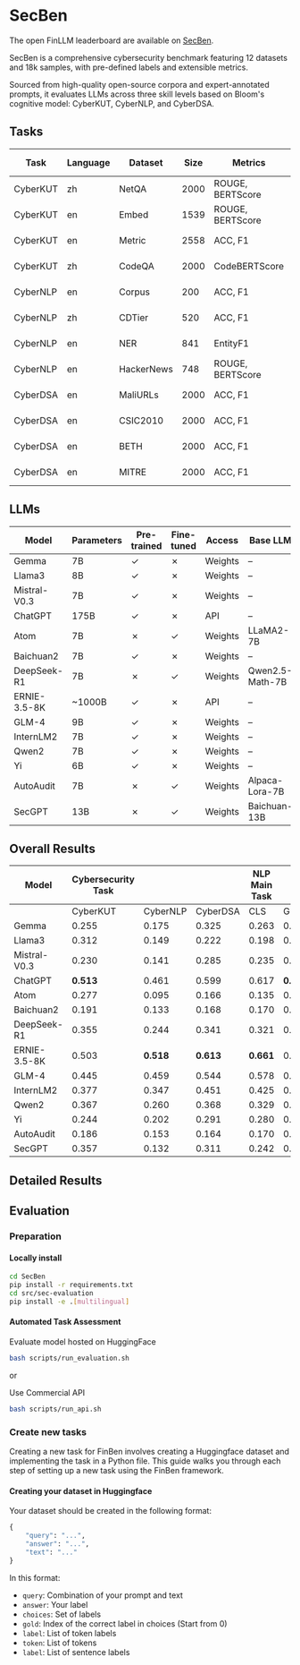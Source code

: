 # SecBen

The open FinLLM leaderboard are available on [SecBen](https://huggingface.co/spaces/lthc/secben).

SecBen is a comprehensive cybersecurity benchmark featuring 12 datasets and 18k samples, with pre-defined labels and extensible metrics. 

Sourced from high-quality open-source corpora and expert-annotated prompts, it evaluates LLMs across three skill levels based on Bloom's cognitive model: CyberKUT, CyberNLP, and CyberDSA.

## Tasks

| Task       | Language | Dataset     | Size | Metrics             | Length Type | NLP Type            | License         |
|------------|----------|-------------|------|---------------------|-------------|---------------------|-----------------|
| CyberKUT   | zh       | NetQA       | 2000 | ROUGE, BERTScore    | Sentence    | Generation (GEN)    | WTFPL           |
| CyberKUT   | en       | Embed       | 1539 | ROUGE, BERTScore    | Sentence    | Generation (GEN)    | Public          |
| CyberKUT   | en       | Metric      | 2558 | ACC, F1             | Sentence    | Classification (CLS)| Public          |
| CyberKUT   | zh       | CodeQA      | 2000 | CodeBERTScore       | Paragraph   | Generation (GEN)    | CC-BY-NC-4.0    |
| CyberNLP   | en       | Corpus      | 200  | ACC, F1             | Sentence    | Classification (CLS)| Public          |
| CyberNLP   | zh       | CDTier      | 520  | ACC, F1             | Paragraph   | Classification (CLS)| Public          |
| CyberNLP   | en       | NER         | 841  | EntityF1            | Paragraph   | Reasoning (REA)     | MIT License     |
| CyberNLP   | en       | HackerNews  | 748  | ROUGE, BERTScore    | Passage     | Generation (GEN)    | Public          |
| CyberDSA   | en       | MaliURLs    | 2000 | ACC, F1             | Sentence    | Classification (CLS)| Public          |
| CyberDSA   | en       | CSIC2010    | 2000 | ACC, F1             | Paragraph   | Classification (CLS)| Public          |
| CyberDSA   | en       | BETH        | 2000 | ACC, F1             | Paragraph   | Classification (CLS)| Public          |
| CyberDSA   | en       | MITRE       | 2000 | ACC, F1             | Sentence    | Classification (CLS)| Apache-2.0      |

## LLMs

| Model            | Parameters | Pre-trained | Fine-tuned | Access   | Base LLM              | Release Date  |
|------------------|------------|-------------|------------|----------|-----------------------|---------------|
| Gemma            | 7B         | ✓           | ✗          | Weights  | –                     | 06/27/2024    |
| Llama3           | 8B         | ✓           | ✗          | Weights  | –                     | 04/18/2024    |
| Mistral-V0.3     | 7B         | ✓           | ✗          | Weights  | –                     | 05/22/2024    |
| ChatGPT          | 175B       | ✓           | ✗          | API      | –                     | 11/30/2022    |
| Atom             | 7B         | ✗           | ✓          | Weights  | LLaMA2-7B             | 08/28/2023    |
| Baichuan2        | 7B         | ✓           | ✗          | Weights  | –                     | 09/06/2023    |
| DeepSeek-R1      | 7B         | ✗           | ✓          | Weights  | Qwen2.5-Math-7B       | 02/09/2025    |
| ERNIE-3.5-8K     | ~1000B     | ✓           | ✗          | API      | –                     | 07/01/2024    |
| GLM-4            | 9B         | ✓           | ✗          | Weights  | –                     | 06/05/2024    |
| InternLM2        | 7B         | ✓           | ✗          | Weights  | –                     | 01/17/2024    |
| Qwen2            | 7B         | ✓           | ✗          | Weights  | –                     | 06/06/2024    |
| Yi               | 6B         | ✓           | ✗          | Weights  | –                     | 11/02/2023    |
| AutoAudit        | 7B         | ✗           | ✓          | Weights  | Alpaca-Lora-7B        | 07/03/2023    |
| SecGPT           | 13B        | ✗           | ✓          | Weights  | Baichuan-13B          | 11/22/2023    |


## Overall Results

| Model          | Cybersecurity Task |              |              | NLP Main Task |              |              | Overall |
|----------------|--------------------|--------------|--------------|---------------|--------------|--------------|---------|
|                | CyberKUT           | CyberNLP     | CyberDSA     | CLS           | GEN          | REA          |         |
| Gemma          | 0.255              | 0.175        | 0.325        | 0.263         | 0.254        | 0.000        | 0.250   |
| Llama3         | 0.312              | 0.149        | 0.222        | 0.198         | 0.295        | 0.000        | 0.242   |
| Mistral-V0.3   | 0.230              | 0.141        | 0.285        | 0.235         | 0.218        | 0.001        | 0.219   |
| ChatGPT        | **0.513**          | 0.461        | 0.599        | 0.617         | **0.458**    | 0.154        | 0.520   |
| Atom           | 0.277              | 0.095        | 0.166        | 0.135         | 0.261        | 0.000        | 0.196   |
| Baichuan2      | 0.191              | 0.133        | 0.168        | 0.170         | 0.178        | 0.000        | 0.168   |
| DeepSeek-R1    | 0.355              | 0.244        | 0.341        | 0.321         | 0.338        | 0.000        | 0.319   |
| ERNIE-3.5-8K   | 0.503              | **0.518**    | **0.613**    | **0.661**     | 0.443        | **0.269**    | **0.536** |
| GLM-4          | 0.445              | 0.459        | 0.544        | 0.578         | 0.402        | 0.203        | 0.475   |
| InternLM2      | 0.377              | 0.347        | 0.451        | 0.425         | 0.378        | 0.007        | 0.387   |
| Qwen2          | 0.367              | 0.260        | 0.368        | 0.329         | 0.363        | 0.002        | 0.336   |
| Yi             | 0.244              | 0.202        | 0.291        | 0.280         | 0.226        | 0.021        | 0.244   |
| AutoAudit      | 0.186              | 0.153        | 0.164        | 0.170         | 0.182        | 0.000        | 0.171   |
| SecGPT         | 0.357              | 0.132        | 0.311        | 0.242         | 0.330        | 0.000        | 0.280   |


## Detailed Results



## Evaluation

### Preparation

#### Locally install
```bash
cd SecBen
pip install -r requirements.txt
cd src/sec-evaluation
pip install -e .[multilingual]
```

#### Automated Task Assessment

Evaluate model hosted on HuggingFace
```bash
bash scripts/run_evaluation.sh
```

or 

Use Commercial API
```bash
bash scripts/run_api.sh
```

### Create new tasks

Creating a new task for FinBen involves creating a Huggingface dataset and implementing the task in a Python file. This guide walks you through each step of setting up a new task using the FinBen framework.

#### Creating your dataset in Huggingface

Your dataset should be created in the following format:

```python
{
    "query": "...",
    "answer": "...",
    "text": "..."
}
```

In this format:

- `query`: Combination of your prompt and text
- `answer`: Your label
- `choices`: Set of labels
- `gold`: Index of the correct label in choices (Start from 0)
- `label`: List of token labels
- `token`: List of tokens
- `label`: List of sentence labels